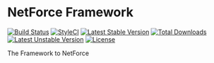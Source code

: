 # NetForce Framework
[![Build Status](https://travis-ci.org/netforcews/framework.svg)](https://travis-ci.org/netforcews/framework)
[![StyleCI](https://styleci.io/repos/54414690/shield?style=flat)](https://styleci.io/repos/54414690)
[![Latest Stable Version](https://poser.pugx.org/netforcews/framework/v/stable)](https://packagist.org/packages/netforcews/framework)
[![Total Downloads](https://poser.pugx.org/netforcews/framework/downloads)](https://packagist.org/packages/netforcews/framework)
[![Latest Unstable Version](https://poser.pugx.org/netforcews/framework/v/unstable)](https://packagist.org/packages/netforcews/framework)
[![License](https://poser.pugx.org/netforcews/framework/license)](https://packagist.org/packages/netforcews/framework)

The Framework to NetForce
